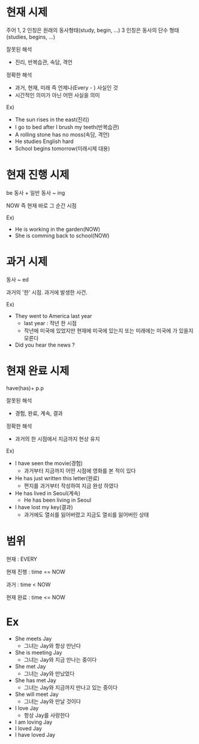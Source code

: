 # 현재 시제

주어 1, 2 인칭은 원래의 동사형태(study, begin, ...)
3 인칭은 동사의 단수 형태(studies, begins, ...)

잘못된 해석
- 진리, 반복습관, 속담, 격언

정확한 해석
- 과거, 현재, 미래 즉 언제나(Every - ) 사실인 것
- 시간적인 의미가 아닌 어떤 사실을 의미

Ex)
 - The sun rises in the east(진리)
 -  I go to bed after I brush my teeth(반복습관)
 -  A rolling stone has no moss(속담, 격언)
 - He studies English hard
 -  School begins tomorrow(미래시제 대용)

# 현재 진행 시제

be 동사 + 일반 동사 ~ ing

NOW 즉 현재 바로 그 순간 시점

Ex)
- He is working in the garden(NOW)
- She is comming back to school(NOW)

# 과거 시제

동사 ~ ed

과거의 '한' 시점. 과거에 발생한 사건.

Ex)
- They went to America last year
	- last year : 작년 한 시점
	- 작년에 미국에 있었지만 현재에 미국에 있는지 또는 미래에는 미국에 가 있을지 모른다
- Did you hear the news ?

# 현재 완료 시제

have(has)+ p.p

잘못된 해석
- 경험, 완료, 계속, 결과

정확한 해석
- 과거의 한 시점에서 지금까지 현상 유지

Ex)
- I have seen the movie(경험)
	- 과거부터 지금까지 어떤 시점에 영화를 본 적이 있다
- He has just written this letter(완료)
	- 편지를 과거부터 작성하여 지금 완성 하였다
- He has lived in Seoul(계속)
	- He has been living in Seoul
- I have lost my key(결과)
	- 과거에도 열쇠를 잃어버렸고 지금도 열쇠를 잃어버린 상태

# 범위

현재 : EVERY

현재 진행 : time == NOW

과거 : time < NOW

현재 완료 : time <= NOW

# Ex

- She meets Jay
	- 그녀는 Jay와 항상 만난다
- She is meeting Jay
	- 그녀는 Jay와 지금 만나는 중이다
- She met Jay
	- 그녀는 Jay와 만났었다
- She has met Jay
	- 그녀는 Jay와 지금까지 만나고 있는 중이다
- She will meet Jay
	- 그녀는 Jay와 만날 것이다
- I love Jay
	- 항상 Jay를 사랑한다
- I am loving Jay
- I loved Jay
- I have loved Jay